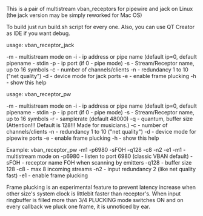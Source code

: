 This is a pair of multistream vban_receptors for pipewire and jack on Linux
(the jack version may be simply reworked for Mac OS)

To build just run build.sh script for every one.
Also, you can use QT Creator as IDE if you want debug.

 
 usage: vban_receptor_jack <args>

-m - multistream mode on
-i - ip address or pipe name (default ip=0, default pipename - stdin
-p - ip port (if 0 - pipe mode)
-s - Stream/Receptor name, up to 16 symbols
-c - number of channels/clients
-n - redundancy 1 to 10 ("net quality")
-d - device mode for jack ports
-e - enable frame plucking
-h - show this help


usage: vban_receptor_pw <args>

-m - multistream mode on
-i - ip address or pipe name (default ip=0, default pipename - stdin
-p - ip port (if 0 - pipe mode)
-s - Stream/Receptor name, up to 16 symbols
-r - samplerate (default 48000)
-q - quantum, buffer size (Attention!!! Default is 128!!! Made for musicians.)
-c - number of channels/clients
-n - redundancy 1 to 10 ("net quality")
-d - device mode for pipewire ports
-e - enable frame plucking
-h - show this help


Example:
vban_receptor_pw -m1 -p6980 -sFOH -q128 -c8 -n2 -e1
-m1 - multistream mode on
-p6980 - listen to port 6980 (classic VBAN default)
-sFOH - receptor name FOH when scanning by emitters
-q128 - buffer size 128
-c8 - max 8 incoming streams
-n2 - input redundancy 2 (like net quality fast)
-e1 - enable frame plucking

Frame plucking is an experimental feature to prevent latency increase when other size's system clock is littlebit faster than receptor's.
When input ringbuffer is filled more than 3/4 PLUCKING mode switches ON and on every callback we pluck one frame, it is unnoticed by ear.

